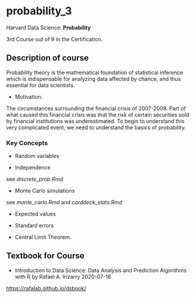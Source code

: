 # probability_3
Harvard Data Science: **Probability**

3rd Course out of 9 in the Certification. 

## Description of course

Probability theory is the mathematical foundation of statistical inference 
which is indispensable for analyzing data affected by chance, and 
thus essential for data scientists. 

- Motivation:

The circumstances surrounding the financial crisis of 2007-2008. 
Part of what caused this financial crisis was that the risk of certain 
securities sold by financial institutions was underestimated. 
To begin to understand this very complicated event, we need to understand the basics of probability. 

### Key Concepts

- Random variables

- Independence

see *discrete_prob.Rmd*

- Monte Carlo simulations

see *monte_carlo.Rmd* and *carddeck_stats.Rmd*

- Expected values

- Standard errors

- Central Limit Theorem. 


## Textbook for Course

- Introduction to Data Science: Data Analysis and Prediction Algorithms with R by Rafael A. Irizarry
 2020-07-16

https://rafalab.github.io/dsbook/
